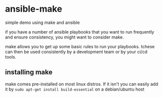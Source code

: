 # ansible-make
simple demo using make and ansible

if you have a number of ansible playbooks that you want to run frequently and ensure consistency, 
you might want to consider make.

make allows you to get up some basic rules to run your playbooks. tchese can then be used 
consistently by a development team or by your ci/cd tools.

## installing make
make comes pre-installed on most linux distros. If it isn't you can easily add it by 
```sudo apt-get install build-essential``` on a debian/ubuntu host
